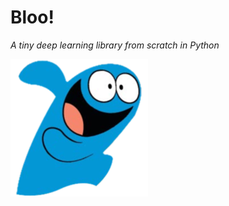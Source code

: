 # Bloo!
_A tiny deep learning library from scratch in Python_

![alt text](images/bloo.png "Bloo!")

